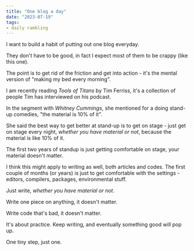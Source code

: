 ```yaml
---
title: "One blog a day"
date: "2023-07-19"
tags:
- daily rambling
---
```


I want to build a habit of putting out one blog everyday.

They don't have to be good, in fact I expect most of them to be crappy (like this one).

The point is to get rid of the friction and get into action -
it's the mental version of "making my bed every morning".

I am recently reading *Tools of Titans* by Tim Ferriss, it's a collection of people Tim has interviewed on his podcast.

In the segment with *Whitney Cummings*, she mentioned for a doing stand-up comedies, "the material is 10% of it".

She said the best way to get better at stand-up is to get on stage - just get on stage every night, *whether you have material or not*, because the material is like 10% of it.

The first two years of standup is just getting comfortable on stage, your material doesn't matter.

I think this might apply to writing as well, both articles and codes. The first couple of months (or years) is just to get comfortable with the settings - editors, compilers, packages, environmental stuff.

Just write, *whether you have material or not*.

Write one piece on anything, it doesn't matter.

Write code that's bad, it doesn't matter.

It's about practice. Keep writing, and eventually something good will pop up.

One tiny step, just one.